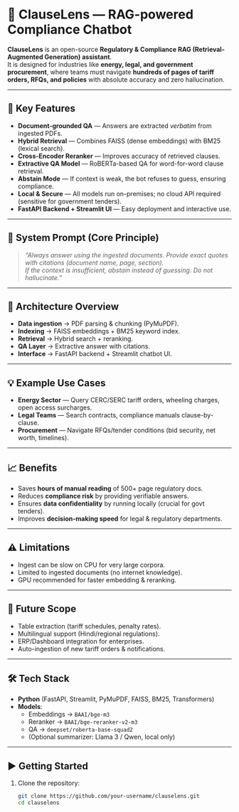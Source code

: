# 📘 ClauseLens — RAG-powered Compliance Chatbot

**ClauseLens** is an open-source **Regulatory & Compliance RAG (Retrieval-Augmented Generation) assistant**.  
It is designed for industries like **energy, legal, and government procurement**, where teams must navigate **hundreds of pages of tariff orders, RFQs, and policies** with absolute accuracy and zero hallucination.  

---

## 🚀 Key Features
- **Document-grounded QA** — Answers are extracted *verbatim* from ingested PDFs.  
- **Hybrid Retrieval** — Combines FAISS (dense embeddings) with BM25 (lexical search).  
- **Cross-Encoder Reranker** — Improves accuracy of retrieved clauses.  
- **Extractive QA Model** — RoBERTa-based QA for word-for-word clause retrieval.  
- **Abstain Mode** — If context is weak, the bot refuses to guess, ensuring compliance.  
- **Local & Secure** — All models run on-premises; no cloud API required (sensitive for government tenders).  
- **FastAPI Backend + Streamlit UI** — Easy deployment and interactive use.  

---

## 🧩 System Prompt (Core Principle)
> *“Always answer using the ingested documents. Provide exact quotes with citations (document name, page, section).  
> If the context is insufficient, abstain instead of guessing. Do not hallucinate.”*

---

## 📂 Architecture Overview
- **Data ingestion** → PDF parsing & chunking (PyMuPDF).  
- **Indexing** → FAISS embeddings + BM25 keyword index.  
- **Retrieval** → Hybrid search + reranking.  
- **QA Layer** → Extractive answer with citations.  
- **Interface** → FastAPI backend + Streamlit chatbot UI.  

---

## 💡 Example Use Cases
- **Energy Sector** — Query CERC/SERC tariff orders, wheeling charges, open access surcharges.  
- **Legal Teams** — Search contracts, compliance manuals clause-by-clause.  
- **Procurement** — Navigate RFQs/tender conditions (bid security, net worth, timelines).  

---

## 📈 Benefits
- Saves **hours of manual reading** of 500+ page regulatory docs.  
- Reduces **compliance risk** by providing verifiable answers.  
- Ensures **data confidentiality** by running locally (crucial for govt tenders).  
- Improves **decision-making speed** for legal & regulatory departments.  

---

## ⚠️ Limitations
- Ingest can be slow on CPU for very large corpora.  
- Limited to ingested documents (no internet knowledge).  
- GPU recommended for faster embedding & reranking.  

---

## 🔮 Future Scope
- Table extraction (tariff schedules, penalty rates).  
- Multilingual support (Hindi/regional regulations).  
- ERP/Dashboard integration for enterprises.  
- Auto-ingestion of new tariff orders & notifications.  

---

## 🛠️ Tech Stack
- **Python** (FastAPI, Streamlit, PyMuPDF, FAISS, BM25, Transformers)  
- **Models**:  
  - Embeddings → `BAAI/bge-m3`  
  - Reranker → `BAAI/bge-reranker-v2-m3`  
  - QA → `deepset/roberta-base-squad2`  
  - (Optional summarizer: Llama 3 / Qwen, local only)  

---

## ▶️ Getting Started

1. Clone the repository:
   ```bash
   git clone https://github.com/your-username/clauselens.git
   cd clauselens
